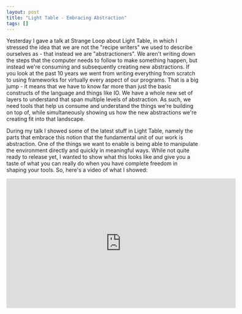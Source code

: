 ```yaml
---
layout: post
title: "Light Table - Embracing Abstraction"
tags: []
---
```


Yesterday I gave a talk at Strange Loop about Light Table, in which I stressed the idea that we are not the "recipe writers" we used to describe ourselves as - that instead we are "abstractioners". We aren't writing down the steps that the computer needs to follow to make something happen, but instead we're consuming and subsequently creating new abstractions. If you look at the past 10 years we went from writing everything from scratch to using frameworks for virtually every aspect of our programs. That is a big jump - it means that we have to know far more than just the basic constructs of the language and things like IO. We have a whole new set of layers to understand that span multiple levels of abstraction. As such, we need tools that help us consume and understand the things we're building on top of, while simultaneously showing us how the new abstractions we're creating fit into that landscape.

During my talk I showed some of the latest stuff in Light Table, namely the parts that embrace this notion that the fundamental unit of our work is abstraction. One of the things we want to enable is being able to manipulate the environment directly and quickly in meaningful ways. While not quite ready to release yet, I wanted to show what this looks like and give you a taste of what you can really do when you have complete freedom in shaping your tools. So, here's a video of what I showed:

<div class="video"><iframe width="600" height="338" src="http://www.youtube.com/embed/3EfwGsy0hAs?rel=0" frameborder="0" allowfullscreen></iframe></div>
